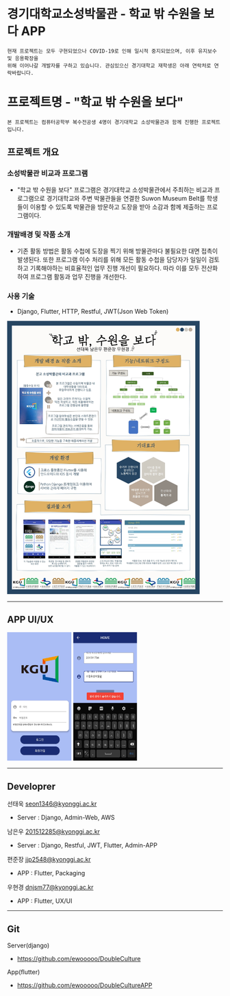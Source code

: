 # 경기대학교소성박물관 - 학교 밖 수원을 보다 APP

    현재 프로젝트는 모두 구현되었으나 COVID-19로 인해 일시적 중지되었으며, 이후 유지보수 및 응용확장을
    위해 이어나갈 개발자를 구하고 있습니다. 관심있으신 경기대학교 재학생은 아래 연락처로 연락바랍니다.


# 프로젝트명 - "학교 밖 수원을 보다"

    본 프로젝트는 컴퓨터공학부 복수전공생 4명이 경기대학교 소성박물관과 함께 진행한 프로젝트입니다.

## 프로젝트 개요
### 소성박물관 비교과 프로그램
 - "학교 밖 수원을 보다" 프로그램은 경기대학교 소성박물관에서 주최하는 비교과 프로그램으로 경기대학교와 주변 박물관들을 연결한 Suwon Museum Belt를 학생들이 이용할 수 있도록 박물관을 방문하고 도장을 받아 소감과 함께 제출하는 프로그램이다. 

### 개발배경 및 작품 소개
- 기존 활동 방법은 활동 수첩에 도장을 찍기 위해 방물관마다 불필요한 대면 접촉이 발생된다. 또한 프로그램 이수 처리를 위해 모든 활동 수첩을 담당자가 일일이 검토하고 기록해야하는 비효율적인 업무 진행 개선이 필요하다. 따라 이를 모두 전산화하여 프로그램 활동과 업무 진행을 개선한다.

### 사용 기술
- Django, Flutter, HTTP, Restful, JWT(Json Web Token)


<img src="README/poster.png" width="450px" ></img>

---
## APP UI/UX
<img src="README/login.jpg" width="150px" height="300px"></img> <img src="README/main.PNG" width="150px" height="300px">


---

## Developrer

선태욱 seon1346@kyonggi.ac.kr

- Server : Django, Admin-Web, AWS 

남은우 201512285@kyonggi.ac.kr

- Server : Django, Restful, JWT, Flutter, Admin-APP

편준장 jjp2548@kyonggi.ac.kr

- APP : Flutter, Packaging

우현경 dnjsm77@kyonggi.ac.kr

- APP : Flutter, UX/UI

---

## Git

Server(django)

- https://github.com/ewooooo/DoubleCulture

App(flutter) 

- https://github.com/ewooooo/DoubleCultureAPP



